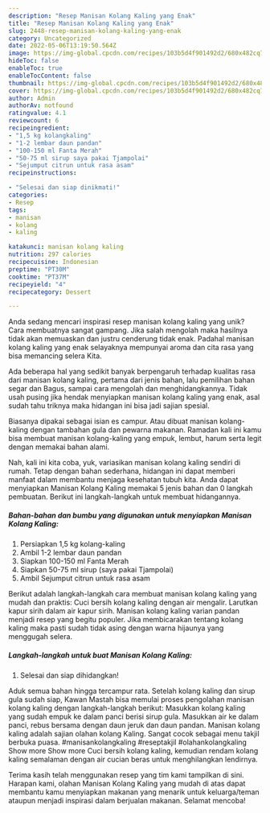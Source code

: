 ```yaml
---
description: "Resep Manisan Kolang Kaling yang Enak"
title: "Resep Manisan Kolang Kaling yang Enak"
slug: 2448-resep-manisan-kolang-kaling-yang-enak
category: Uncategorized
date: 2022-05-06T13:19:50.564Z
image: https://img-global.cpcdn.com/recipes/103b5d4f901492d2/680x482cq70/manisan-kolang-kaling-foto-resep-utama.jpg
hideToc: false
enableToc: true
enableTocContent: false
thumbnail: https://img-global.cpcdn.com/recipes/103b5d4f901492d2/680x482cq70/manisan-kolang-kaling-foto-resep-utama.jpg
cover: https://img-global.cpcdn.com/recipes/103b5d4f901492d2/680x482cq70/manisan-kolang-kaling-foto-resep-utama.jpg
author: Admin
authorAv: notfound
ratingvalue: 4.1
reviewcount: 6
recipeingredient:
- "1,5 kg kolangkaling"
- "1-2 lembar daun pandan"
- "100-150 ml Fanta Merah"
- "50-75 ml sirup saya pakai Tjampolai"
- "Sejumput citrun untuk rasa asam"
recipeinstructions:

- "Selesai dan siap dinikmati!"
categories:
- Resep
tags:
- manisan
- kolang
- kaling

katakunci: manisan kolang kaling 
nutrition: 297 calories
recipecuisine: Indonesian
preptime: "PT30M"
cooktime: "PT37M"
recipeyield: "4"
recipecategory: Dessert

---
```





Anda sedang mencari inspirasi resep manisan kolang kaling yang unik? Cara membuatnya sangat gampang. Jika salah mengolah maka hasilnya tidak akan memuaskan dan justru cenderung tidak enak. Padahal manisan kolang kaling yang enak selayaknya mempunyai aroma dan cita rasa yang bisa memancing selera Kita.





Ada beberapa hal yang sedikit banyak berpengaruh terhadap kualitas rasa dari manisan kolang kaling, pertama dari jenis bahan, lalu pemilihan bahan segar dan Bagus, sampai cara mengolah dan menghidangkannya. Tidak usah pusing jika hendak menyiapkan manisan kolang kaling yang enak,      asal sudah tahu triknya maka hidangan ini bisa jadi sajian spesial.














Biasanya dipakai sebagai isian es campur. Atau dibuat manisan kolang-kaling dengan tambahan gula dan pewarna makanan. Ramadan kali ini kamu bisa membuat manisan kolang-kaling yang empuk, lembut, harum serta legit dengan memakai bahan alami.






Nah, kali ini kita coba, yuk, variasikan manisan kolang kaling sendiri di rumah. Tetap dengan bahan sederhana, hidangan ini dapat memberi manfaat dalam membantu menjaga kesehatan tubuh kita. Anda dapat menyiapkan Manisan Kolang Kaling memakai 5 jenis bahan dan 0 langkah pembuatan. Berikut ini langkah-langkah untuk membuat hidangannya.

<!--inarticleads1-->

##### Bahan-bahan dan bumbu yang digunakan untuk menyiapkan Manisan Kolang Kaling:

1. Persiapkan 1,5 kg kolang-kaling
1. Ambil 1-2 lembar daun pandan
1. Siapkan 100-150 ml Fanta Merah
1. Siapkan 50-75 ml sirup (saya pakai Tjampolai)
1. Ambil Sejumput citrun untuk rasa asam


Berikut adalah langkah-langkah cara membuat manisan kolang kaling yang mudah dan praktis: Cuci bersih kolang kaling dengan air mengalir. Larutkan kapur sirih dalam air kapur sirih. Manisan kolang kaling varian pandan menjadi resep yang begitu populer. Jika membicarakan tentang kolang kaling maka pasti sudah tidak asing dengan warna hijaunya yang menggugah selera. 

<!--inarticleads2-->

##### Langkah-langkah untuk buat Manisan Kolang Kaling:


1. Selesai dan siap dihidangkan!

Aduk semua bahan hingga tercampur rata. Setelah kolang kaling dan sirup gula sudah siap, Kawan Mastah bisa memulai proses pengolahan manisan kolang kaling dengan langkah-langkah berikut: Masukkan kolang kaling yang sudah empuk ke dalam panci berisi sirup gula. Masukkan air ke dalam panci, rebus bersama dengan daun jeruk dan daun pandan. Manisan kolang kaling adalah sajian olahan kolang Kaling. Sangat cocok sebagai menu takjil berbuka puasa. #manisankolangkaling #reseptakjil #olahankolangkaling Show more Show more Cuci bersih kolang kaling, kemudian rendam kolang kaling semalaman dengan air cucian beras untuk menghilangkan lendirnya. 

Terima kasih telah menggunakan resep yang tim kami tampilkan di sini. Harapan kami, olahan Manisan Kolang Kaling yang mudah di atas dapat membantu kamu menyiapkan makanan yang menarik untuk keluarga/teman ataupun menjadi inspirasi dalam berjualan makanan. Selamat mencoba!
